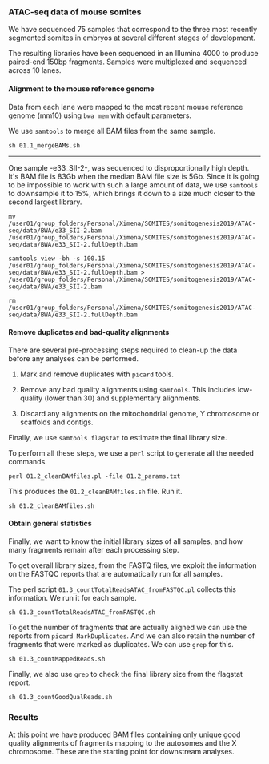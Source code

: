 ### ATAC-seq data of mouse somites

We have sequenced 75 samples that correspond to the three most recently segmented somites in embryos at several different stages of development. 

The resulting libraries have been sequenced in an Illumina 4000 to produce paired-end 150bp fragments. Samples were multiplexed and sequenced across 10 lanes.

#### Alignment to the mouse reference genome

Data from each lane were mapped to the most recent mouse reference genome (mm10) using `bwa mem` with default parameters. 

We use `samtools` to merge all BAM files from the same sample.

```{bash}
sh 01.1_mergeBAMs.sh
```

----

One sample -e33_SII-2-, was sequenced to disproportionally high depth. It's BAM file is 83Gb when the median BAM file size is 5Gb. Since it is going to be impossible to work with such a large amount of data, we use `samtools` to downsample it to 15%, which brings it down to a size much closer to the second largest library.

```{bash}
mv /user01/group_folders/Personal/Ximena/SOMITES/somitogenesis2019/ATAC-seq/data/BWA/e33_SII-2.bam /user01/group_folders/Personal/Ximena/SOMITES/somitogenesis2019/ATAC-seq/data/BWA/e33_SII-2.fullDepth.bam

samtools view -bh -s 100.15 /user01/group_folders/Personal/Ximena/SOMITES/somitogenesis2019/ATAC-seq/data/BWA/e33_SII-2.fullDepth.bam > /user01/group_folders/Personal/Ximena/SOMITES/somitogenesis2019/ATAC-seq/data/BWA/e33_SII-2.bam

rm /user01/group_folders/Personal/Ximena/SOMITES/somitogenesis2019/ATAC-seq/data/BWA/e33_SII-2.fullDepth.bam
```

#### Remove duplicates and bad-quality alignments

There are several pre-processing steps required to clean-up the data before any analyses can be performed.

1. Mark and remove duplicates with `picard` tools.

2. Remove any bad quality alignments using `samtools`. This includes low-quality (lower than 30) and supplementary alignments.

3. Discard any alignments on the mitochondrial genome, Y chromosome or scaffolds and contigs.

Finally, we use `samtools flagstat` to estimate the final library size.


To perform all these steps, we use a `perl` script to generate all the needed commands.

```{bash}
perl 01.2_cleanBAMfiles.pl -file 01.2_params.txt
```

This produces the `01.2_cleanBAMfiles.sh` file. Run it.

```{bash}
sh 01.2_cleanBAMfiles.sh
```

#### Obtain general statistics

Finally, we want to know the initial library sizes of all samples, and how many fragments remain after each processing step.

To get overall library sizes, from the FASTQ files, we exploit the information on the FASTQC reports that are automatically run for all samples.

The perl script `01.3_countTotalReadsATAC_fromFASTQC.pl` collects this information. We run it for each sample.

```{bash}
sh 01.3_countTotalReadsATAC_fromFASTQC.sh
```

To get the number of fragments that are actually aligned we can use the reports from `picard MarkDuplicates`. And we can also retain the number of fragments that were marked as duplicates. We can use `grep` for this. 

```{bash}
sh 01.3_countMappedReads.sh
```

Finally, we also use `grep` to check the final library size from the flagstat report.

```{bash}
sh 01.3_countGoodQualReads.sh
```

### Results

At this point we have produced BAM files containing only unique good quality alignments of fragments mapping to the autosomes and the X chromosome. These are the starting point for downstream analyses.



